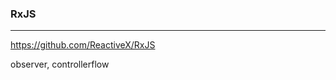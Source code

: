### RxJS
---
https://github.com/ReactiveX/RxJS

observer, controllerflow

```js

```

```
```

```
```

